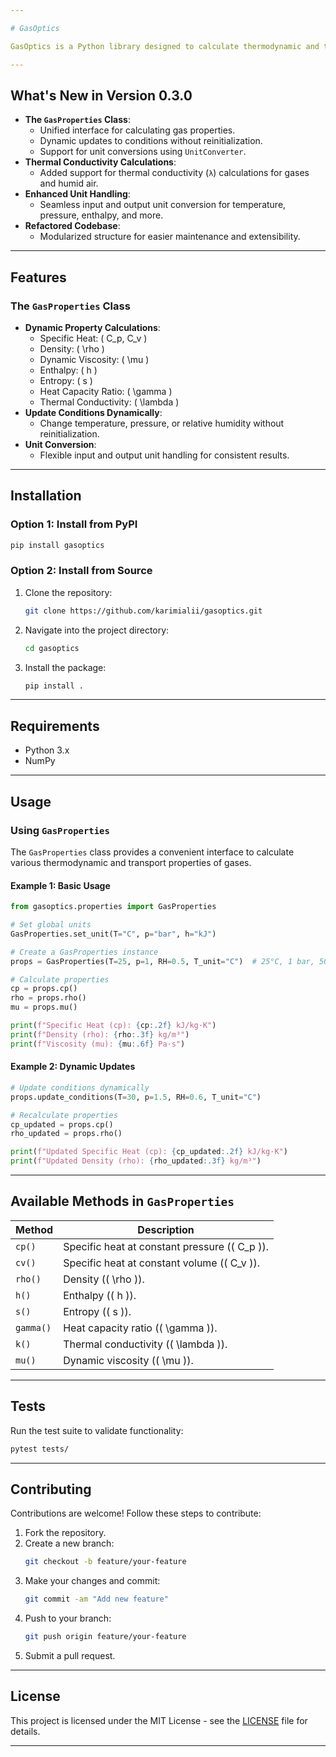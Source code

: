 ```yaml
---

# GasOptics

GasOptics is a Python library designed to calculate thermodynamic and transport properties of gases. With the introduction of the `GasProperties` class, the library now provides a streamlined interface for handling various gas properties under different conditions, along with robust unit conversion capabilities.

---
```


## What's New in Version 0.3.0

- **The `GasProperties` Class**:
  - Unified interface for calculating gas properties.
  - Dynamic updates to conditions without reinitialization.
  - Support for unit conversions using `UnitConverter`.
- **Thermal Conductivity Calculations**:
  - Added support for thermal conductivity (`λ`) calculations for gases and humid air.
- **Enhanced Unit Handling**:
  - Seamless input and output unit conversion for temperature, pressure, enthalpy, and more.
- **Refactored Codebase**:
  - Modularized structure for easier maintenance and extensibility.

---

## Features

### The `GasProperties` Class
- **Dynamic Property Calculations**:
  - Specific Heat: \( C_p, C_v \)
  - Density: \( \rho \)
  - Dynamic Viscosity: \( \mu \)
  - Enthalpy: \( h \)
  - Entropy: \( s \)
  - Heat Capacity Ratio: \( \gamma \)
  - Thermal Conductivity: \( \lambda \)
- **Update Conditions Dynamically**:
  - Change temperature, pressure, or relative humidity without reinitialization.
- **Unit Conversion**:
  - Flexible input and output unit handling for consistent results.

---

## Installation

### Option 1: Install from PyPI
```bash
pip install gasoptics
```

### Option 2: Install from Source
1. Clone the repository:
   ```bash
   git clone https://github.com/karimialii/gasoptics.git
   ```
2. Navigate into the project directory:
   ```bash
   cd gasoptics
   ```
3. Install the package:
   ```bash
   pip install .
   ```

---

## Requirements

- Python 3.x
- NumPy

---

## Usage

### Using `GasProperties`

The `GasProperties` class provides a convenient interface to calculate various thermodynamic and transport properties of gases.

#### Example 1: Basic Usage
```python
from gasoptics.properties import GasProperties

# Set global units
GasProperties.set_unit(T="C", p="bar", h="kJ")

# Create a GasProperties instance
props = GasProperties(T=25, p=1, RH=0.5, T_unit="C")  # 25°C, 1 bar, 50% RH

# Calculate properties
cp = props.cp()
rho = props.rho()
mu = props.mu()

print(f"Specific Heat (cp): {cp:.2f} kJ/kg·K")
print(f"Density (rho): {rho:.3f} kg/m³")
print(f"Viscosity (mu): {mu:.6f} Pa·s")
```

#### Example 2: Dynamic Updates
```python
# Update conditions dynamically
props.update_conditions(T=30, p=1.5, RH=0.6, T_unit="C")

# Recalculate properties
cp_updated = props.cp()
rho_updated = props.rho()

print(f"Updated Specific Heat (cp): {cp_updated:.2f} kJ/kg·K")
print(f"Updated Density (rho): {rho_updated:.3f} kg/m³")
```

---

## Available Methods in `GasProperties`

| Method  | Description                              |
|---------|------------------------------------------|
| `cp()`  | Specific heat at constant pressure (\( C_p \)). |
| `cv()`  | Specific heat at constant volume (\( C_v \)).  |
| `rho()` | Density (\( \rho \)).                    |
| `h()`   | Enthalpy (\( h \)).                      |
| `s()`   | Entropy (\( s \)).                       |
| `gamma()` | Heat capacity ratio (\( \gamma \)).     |
| `k()`   | Thermal conductivity (\( \lambda \)).    |
| `mu()`  | Dynamic viscosity (\( \mu \)).           |

---

## Tests

Run the test suite to validate functionality:
```bash
pytest tests/
```

---

## Contributing

Contributions are welcome! Follow these steps to contribute:
1. Fork the repository.
2. Create a new branch:
   ```bash
   git checkout -b feature/your-feature
   ```
3. Make your changes and commit:
   ```bash
   git commit -am "Add new feature"
   ```
4. Push to your branch:
   ```bash
   git push origin feature/your-feature
   ```
5. Submit a pull request.

---

## License

This project is licensed under the MIT License - see the [LICENSE](LICENSE) file for details.

---